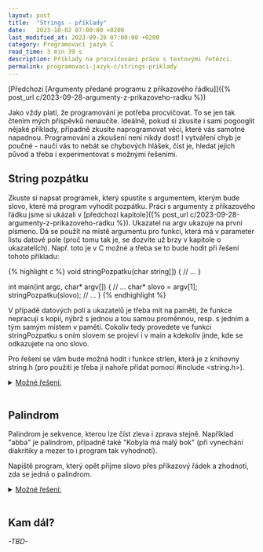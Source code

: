 ```yaml
---
layout: post
title:  "Strings - příklady"
date:   2023-10-02 07:00:00 +0200
last_modified_at: 2023-09-28 07:00:00 +0200
category: Programovací jazyk C
read_time: 3 min 39 s
description: Příklady na procvičování práce s textovými řetězci.
permalink: programovaci-jazyk-c/strings-priklady
---
```


[Předchozí [Argumenty předané programu z příkazového řádku]]({% post_url c/2023-09-28-argumenty-z-prikazoveho-radku %})

Jako vždy platí, že programování je potřeba procvičovat. To se jen tak čtením mých příspěvků nenaučíte. Ideálně, pokud si zkusíte i sami pogooglit nějaké příklady, případně zkusíte naprogramovat věci, které vás samotné napadnou. Programování a zkoušení není nikdy dost! I vytváření chyb je poučné - naučí vás to nebát se chybových hlášek, číst je, hledat jejich původ a třeba i experimentovat s možnými řešeními.

<!-- TODO -->

## String pozpátku

Zkuste si napsat prográmek, který spustíte s argumentem, kterým bude slovo, které má program vyhodit pozpátku. Práci s argumenty z příkazového řádku jsme si ukázali v [předchozí kapitole]({% post_url c/2023-09-28-argumenty-z-prikazoveho-radku %}). Ukazatel na argv ukazuje na první písmeno. Dá se použít na místě argumentu pro funkci, která má v parameter listu datové pole (proč tomu tak je, se dozvíte už brzy v kapitole o ukazatelích). Např. toto je v C možné a třeba se to bude hodit při řešení tohoto příkladu:

{% highlight c %}
void stringPozpatku(char string[])
{
    // ...
}

int main(int argc, char* argv[])
{
    // ...
    char* slovo = argv[1];
    stringPozpatku(slovo);
    // ...
}
{% endhighlight %}

V případě datových polí a ukazatelů je třeba mít na paměti, že funkce nepracují s kopií, nýbrž s jednou a tou samou proměnnou, resp. s jedním a tým samým místem v paměti. Cokoliv tedy provedete ve funkci stringPozpatku s oním slovem se projeví i v main a kdekoliv jinde, kde se odkazujete na ono slovo.

Pro řešení se vám bude možná hodit i funkce strlen, která je z knihovny string.h (pro použití je třeba ji nahoře přidat pomocí #include <string.h>).

<!--- solution -->
  <details>
    <summary><u>Možné řešení:</u></summary>
<br />
{% highlight c %}
#include <stdio.h>
#include <string.h>

void stringReverse(char string[])
{
  int len = strlen(string);

  for (int pismeno = 0; pismeno < len / 2; pismeno++)
  {
    // temp abysme neztratili to, co je na prvnim miste, protoze to na dalsim radku prepiseme
    char temp = string[pismeno];
    string[pismeno] = string[len - 1 - pismeno];
    string[len - 1 - pismeno] = temp;
  }
}

int main(int argc, char* argv[])
{
  if (argc != 2)
  {
    printf("Spust prosim program a udej pritom slovo, ktere chces otocit.\n");
    return -1;
  }

  char* slovo = argv[1];

  printf("Zadane slovo: %s\n", slovo);
  stringReverse(slovo);
  printf("Slovo pozpatku: %s\n", slovo);

  return 0;
} {% endhighlight %}

(<a href="https://github.com/wild-karoline/C/blob/main/13-strings-priklady/string-rev.c" target="_blank">Odkaz na GitHub</a>)
<br /><br />

Naší main jsme tentokrát napsali tak, abysme měli přístup k argumentům. A jako první ve funkci main kontrolujeme, jestli je počet argumentů v pořádku - měly by být 2, jeden pro název, kterým jsme program spustili, jeden pro argument, který vlastně chceme předat.
<br /><br />

Následně si odchytíme 2. argument, ve kterém je slovo, které si přejeme otočit. Toto slovo pak předáváme funkci stringReverse. Tato funkce nám nic nevrací, protože pracuje přímo na onom slovu, změny se projeví i v main.
<br /><br />

Při prohazování písmenek musíme jít pouze do poloviny délky slova, ale za to z obou stran. Prohazujeme první s posledním, druhé s předposledním, atd. A abysme nic nepřepsali předtím, než se opravdu prohodí, potřebujeme dočasnou proměnnou (často nazývaná zkráceně temp (temporary)).
</details>
<br />

## Palindrom

Palindrom je sekvence, kterou lze číst zleva i zprava stejně. Například "abba" je palindrom, případně také "Kobyla má malý bok" (při vynechání diakritiky a mezer to i program tak vyhodnotí).

Napiště program, který opět přijme slovo přes příkazový řádek a zhodnotí, zda se jedná o palindrom.

<!--- solution -->
  <details>
    <summary><u>Možné řešení:</u></summary>
<br />
{% highlight c %}
#include <stdio.h>
#include <string.h>

int stringPalindrom(char string[])
{
  // nezapomente, ze index bez od 0 -> na indexu strlen(string) uz jste o jedno misto za slovem!
  int konec = strlen(string) - 1;
  
  for (int i = 0; i < konec; i++, konec--)
  {
    if (string[i] != string[konec])
    {
      return 0;
    }
  }

  return 1;
}

int main(int argc, char* argv[])
{
  printf("-----\nPalindrome check\n-----\n\n");
  if (argc != 2)
  {
    printf("Spust prosim program a udej pritom slovo, ktere chces otestovat.\n");
    return -1;
  }

  char* slovo = argv[1];

  printf("Zadane slovo: %s\n", slovo);

  if (stringPalindrom(slovo))
  {
    printf("Slovo je palindrom!\n");
  }
  else 
  {
    printf("Slovo neni palindrom.\n");
  }
  
  return 0;
} {% endhighlight %}

(<a href="https://github.com/wild-karoline/C/blob/main/13-strings-priklady/string-palindrom.c" target="_blank">Odkaz na GitHub</a>)
<br /><br />

Stejně jako u předchozího příkladu. Naší main jsme napsali tak, abysme měli přístup k argumentům. A jako první ve funkci main kontrolujeme, jestli je počet argumentů v pořádku - měly by být 2, jeden pro název, kterým jsme program spustili, jeden pro argument, který vlastně chceme předat.
<br /><br />

Následně si odchytíme 2. argument, ve kterém je slovo, které si přejeme otestovat. Toto slovo pak předáváme funkci stringPalindrom. Tato funkce má návratovou hodnotu int, protože chceme rozhodnout zda něco je či není palindrom. A v Céčku je hodnota 0 nepravda, jakákoli jiná pak pravda, což je vlastnost, kterou následně můžeme použít například v if-podmínce.
<br /><br />

V samotné stringPalindrom funkci následně porovnáváme první a poslední písmenko tak dlouho, dokud se oba indexy nesejdou uprostřed (dokud nejsou stejné). Pokud se na nějakém místě obsah pole neshoduje, pak vracíme 0 (nepravdu). Pokud celá smyčka doběhne do konce, znamená to, že se neobjevila žádná neshoda a můžeme vracet hodnotu jinou než 0.
</details>
<br />

## Kam dál?

*\-TBD\-*
